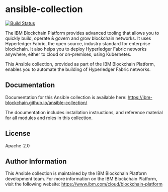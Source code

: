 # ansible-collection

[![Build Status](https://dev.azure.com/IBM-Blockchain/ansible-collection/_apis/build/status/IBM-Blockchain.ansible-collection?branchName=master)](https://dev.azure.com/IBM-Blockchain/ansible-collection/_build/latest?definitionId=5&branchName=master)

The IBM Blockchain Platform provides advanced tooling that allows you to quickly build, operate & govern and grow blockchain networks. It uses Hyperledger Fabric, the open source, industry standard for enterprise blockchain. It also helps you to deploy Hyperledger Fabric networks anywhere, either to cloud or on-premises, using Kubernetes.

This Ansible collection, provided as part of the IBM Blockchain Platform, enables you to automate the building of Hyperledger Fabric networks.

## Documentation

Documentation for this Ansible collection is available here: https://ibm-blockchain.github.io/ansible-collection/

The documentation includes installation instructions, and reference material for all modules and roles in this collection.

## License

Apache-2.0

## Author Information

This Ansible collection is maintained by the IBM Blockchain Platform development team. For more information on the IBM Blockchain Platform, visit the following website: https://www.ibm.com/cloud/blockchain-platform